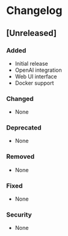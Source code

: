 # Changelog

## [Unreleased]

### Added
- Initial release
- OpenAI integration
- Web UI interface
- Docker support

### Changed
- None

### Deprecated
- None

### Removed
- None

### Fixed
- None

### Security
- None 